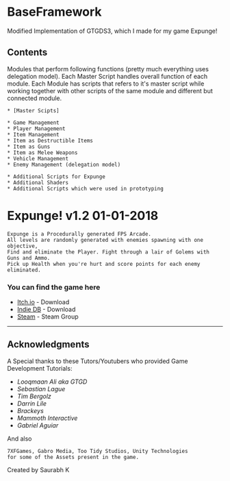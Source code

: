 # BaseFramework
Modified Implementation of GTGDS3, which I made for my game Expunge!

## Contents
Modules that perform following functions (pretty much everything uses delegation model).
Each Master Script handles overall function of each module.
Each Module has scripts that refers to it's master script while working together
with other scripts of the same module and different but connected module.

```
* [Master Scipts]

* Game Management
* Player Management
* Item Management
* Item as Destructible Items
* Item as Guns
* Item as Melee Weapons
* Vehicle Management
* Enemy Management (delegation model)

* Additional Scripts for Expunge
* Additional Shaders
* Additional Scripts which were used in prototyping
```

# Expunge! v1.2 01-01-2018
```
Expunge is a Procedurally generated FPS Arcade.
All levels are randomly generated with enemies spawning with one objective, 
Find and eliminate the Player. Fight through a lair of Golems with Guns and Ammo. 
Pick up Health when you're hurt and score points for each enemy eliminated.
```

### You can find the game here
* [Itch.io](https://nogtx.itch.io/expunge) - Download
* [Indie DB](http://www.indiedb.com/games/expunge) - Download
* [Steam](http://steamcommunity.com/groups/Expunge_Game) - Steam Group
------------------------------------------------------------------------------------------------

## Acknowledgments

A Special thanks to these Tutors/Youtubers who provided Game Development Tutorials:
* *Looqmaan Ali aka GTGD*
* *Sebastian Lague*
* *Tim Bergolz*
* *Darrin Lile*
* *Brackeys*
* *Mammoth Interactive*
* *Gabriel Aguiar*

And also
```
7XFGames, Gabro Media, Too Tidy Studios, Unity Technologies
for some of the Assets present in the game.
```

Created by Saurabh K

